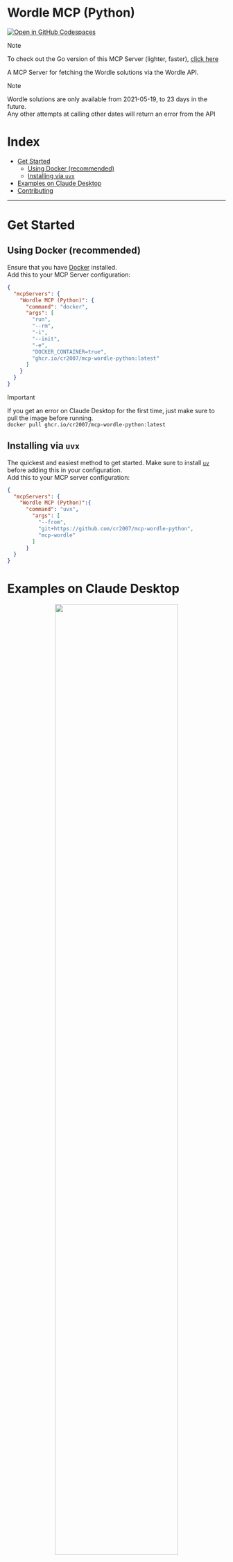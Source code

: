 <!-- omit from toc -->
# Wordle MCP (Python)

[![Open in GitHub Codespaces](https://github.com/codespaces/badge.svg)](https://codespaces.new/cr2007/mcp-wordle-python)

> [!NOTE]
> To check out the Go version of this MCP Server (lighter, faster), [click here](https://github.com/cr2007/mcp-wordle-go)


A MCP Server for fetching the Wordle solutions via the Wordle API.

> [!NOTE]
> Wordle solutions are only available from 2021-05-19, to 23 days in the future.<br>
> Any other attempts at calling other dates will return an error from the API

<!-- omit from toc -->
# Index
- [Get Started](#get-started)
  - [Using Docker (recommended)](#using-docker-recommended)
  - [Installing via `uvx`](#installing-via-uvx)
- [Examples on Claude Desktop](#examples-on-claude-desktop)
- [Contributing](#contributing)

---

# Get Started

## Using Docker (recommended)

Ensure that you have [Docker](https://www.docker.com) installed.<br>
Add this to your MCP Server configuration:

```json
{
  "mcpServers": {
    "Wordle MCP (Python)": {
      "command": "docker",
      "args": [
        "run",
        "--rm",
        "-i",
        "--init",
        "-e",
        "DOCKER_CONTAINER=true",
        "ghcr.io/cr2007/mcp-wordle-python:latest"
      ]
    }
  }
}
```

> [!IMPORTANT]  
> If you get an error on Claude Desktop for the first time, just make sure to pull the image before running.<br>
> `docker pull ghcr.io/cr2007/mcp-wordle-python:latest`

## Installing via `uvx`

The quickest and easiest method to get started. Make sure to install [`uv`](https://docs.astral.sh/uv) before adding this in your configuration.<br>
Add this to your MCP server configuration:

```json
{
  "mcpServers": {
    "Wordle MCP (Python)":{
      "command": "uvx",
        "args": [
          "--from",
          "git+https://github.com/cr2007/mcp-wordle-python",
          "mcp-wordle"
        ]
      }
  }
}
```

# Examples on Claude Desktop

<div align="center">
    <img width=75%, src="./images/Claude_Chat-Example.png">
</div>

# Contributing

Contributions are welcome! You may [fork](https://github.com/cr2007/mcp-wordle-python/fork) the repo, create your changes in a branch, and then create a [Pull Request](https://github.com/cr2007/mcp-wordle-python/compare)
